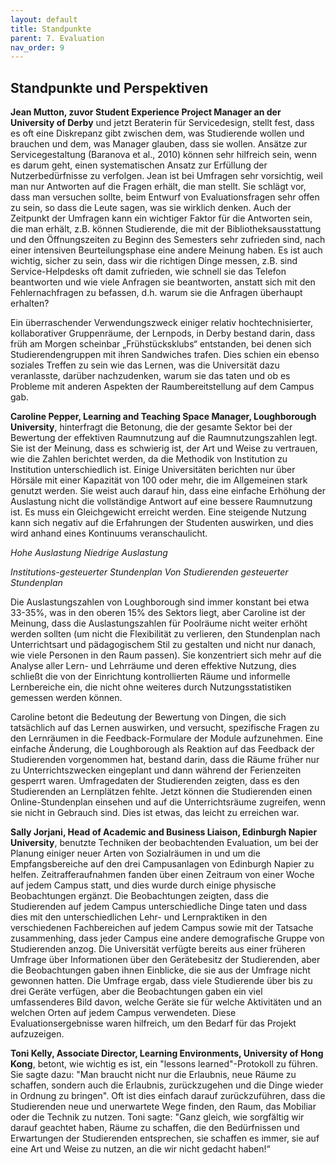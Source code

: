 ```yaml
---
layout: default
title: Standpunkte
parent: 7. Evaluation
nav_order: 9
---
```


## Standpunkte und Perspektiven

**Jean Mutton, zuvor Student Experience Project Manager an der University of Derby** und jetzt Beraterin für Servicedesign, stellt
fest, dass es oft eine Diskrepanz gibt zwischen dem, was Studierende
wollen und brauchen und dem, was Manager glauben, dass sie wollen.
Ansätze zur Servicegestaltung (Baranova et al., 2010) können sehr
hilfreich sein, wenn es darum geht, einen systematischen Ansatz zur
Erfüllung der Nutzerbedürfnisse zu verfolgen. Jean ist bei Umfragen sehr
vorsichtig, weil man nur Antworten auf die Fragen erhält, die man
stellt. Sie schlägt vor, dass man versuchen sollte, beim Entwurf von
Evaluationsfragen sehr offen zu sein, so dass die Leute sagen, was sie
wirklich denken. Auch der Zeitpunkt der Umfragen kann ein wichtiger
Faktor für die Antworten sein, die man erhält, z.B. können Studierende,
die mit der Bibliotheksausstattung und den Öffnungszeiten zu Beginn des
Semesters sehr zufrieden sind, nach einer intensiven Beurteilungsphase
eine andere Meinung haben. Es ist auch wichtig, sicher zu sein, dass wir
die richtigen Dinge messen, z.B. sind Service-Helpdesks oft damit
zufrieden, wie schnell sie das Telefon beantworten und wie viele
Anfragen sie beantworten, anstatt sich mit den Fehlernachfragen zu
befassen, d.h. warum sie die Anfragen überhaupt erhalten?

Ein überraschender Verwendungszweck einiger relativ hochtechnisierter,
kollaborativer Gruppenräume, der Lernpods, in Derby bestand darin, dass
früh am Morgen scheinbar „Frühstücksklubs“ entstanden, bei denen sich
Studierendengruppen mit ihren Sandwiches trafen. Dies schien ein ebenso
soziales Treffen zu sein wie das Lernen, was die Universität dazu
veranlasste, darüber nachzudenken, warum sie das taten und ob es
Probleme mit anderen Aspekten der Raumbereitstellung auf dem Campus gab.

**Caroline Pepper, Learning and Teaching Space Manager, Loughborough University**, hinterfragt die Betonung, die der gesamte Sektor bei der
Bewertung der effektiven Raumnutzung auf die Raumnutzungszahlen legt.
Sie ist der Meinung, dass es schwierig ist, der Art und Weise zu
vertrauen, wie die Zahlen berichtet werden, da die Methodik von
Institution zu Institution unterschiedlich ist. Einige Universitäten
berichten nur über Hörsäle mit einer Kapazität von 100 oder mehr, die im
Allgemeinen stark genutzt werden. Sie weist auch darauf hin, dass eine
einfache Erhöhung der Auslastung nicht die vollständige Antwort auf eine
bessere Raumnutzung ist. Es muss ein Gleichgewicht erreicht werden. Eine
steigende Nutzung kann sich negativ auf die Erfahrungen der Studenten
auswirken, und dies wird anhand eines Kontinuums veranschaulicht.

*Hohe Auslastung Niedrige Auslastung*

*Institutions-gesteuerter Stundenplan Von Studierenden gesteuerter Stundenplan*

Die Auslastungszahlen von Loughborough sind immer konstant bei etwa
33-35%, was in den oberen 15% des Sektors liegt, aber Caroline ist der
Meinung, dass die Auslastungszahlen für Poolräume nicht weiter erhöht
werden sollten (um nicht die Flexibilität zu verlieren, den Stundenplan
nach Unterrichtsart und pädagogischem Stil zu gestalten und nicht nur
danach, wie viele Personen in den Raum passen). Sie konzentriert sich
mehr auf die Analyse aller Lern- und Lehrräume und deren effektive
Nutzung, dies schließt die von der Einrichtung kontrollierten Räume und
informelle Lernbereiche ein, die nicht ohne weiteres durch
Nutzungsstatistiken gemessen werden können.

Caroline betont die Bedeutung der Bewertung von Dingen, die sich
tatsächlich auf das Lernen auswirken, und versucht, spezifische Fragen
zu den Lernräumen in die Feedback-Formulare der Module aufzunehmen. Eine
einfache Änderung, die Loughborough als Reaktion auf das Feedback der
Studierenden vorgenommen hat, bestand darin, dass die Räume früher nur
zu Unterrichtszwecken eingeplant und dann während der Ferienzeiten
gesperrt waren. Umfragedaten der Studierenden zeigten, dass es den
Studierenden an Lernplätzen fehlte. Jetzt können die Studierenden einen
Online-Stundenplan einsehen und auf die Unterrichtsräume zugreifen, wenn
sie nicht in Gebrauch sind. Dies ist etwas, das leicht zu erreichen war.

**Sally Jorjani, Head of Academic and Business Liaison, Edinburgh Napier University**, benutzte Techniken der beobachtenden Evaluation, um bei
der Planung einiger neuer Arten von Sozialräumen in und um die
Empfangsbereiche auf den drei Campusanlagen von Edinburgh Napier zu
helfen. Zeitrafferaufnahmen fanden über einen Zeitraum von einer Woche
auf jedem Campus statt, und dies wurde durch einige physische
Beobachtungen ergänzt. Die Beobachtungen zeigten, dass die Studierenden
auf jedem Campus unterschiedliche Dinge taten und dass dies mit den
unterschiedlichen Lehr- und Lernpraktiken in den verschiedenen
Fachbereichen auf jedem Campus sowie mit der Tatsache zusammenhing, dass
jeder Campus eine andere demografische Gruppe von Studierenden anzog.
Die Universität verfügte bereits aus einer früheren Umfrage über
Informationen über den Gerätebesitz der Studierenden, aber die
Beobachtungen gaben ihnen Einblicke, die sie aus der Umfrage nicht
gewonnen hatten. Die Umfrage ergab, dass viele Studierende über bis zu
drei Geräte verfügen, aber die Beobachtungen gaben ein viel
umfassenderes Bild davon, welche Geräte sie für welche Aktivitäten und
an welchen Orten auf jedem Campus verwendeten. Diese
Evaluationsergebnisse waren hilfreich, um den Bedarf für das Projekt
aufzuzeigen.

**Toni Kelly, Associate Director, Learning Environments, University of Hong Kong**, betont, wie wichtig es ist, ein "lessons learned"-Protokoll
zu führen. Sie sagte dazu: "Man braucht nicht nur die Erlaubnis, neue
Räume zu schaffen, sondern auch die Erlaubnis, zurückzugehen und die
Dinge wieder in Ordnung zu bringen". Oft ist dies einfach darauf
zurückzuführen, dass die Studierenden neue und unerwartete Wege finden,
den Raum, das Mobiliar oder die Technik zu nutzen. Toni sagte: "Ganz
gleich, wie sorgfältig wir darauf geachtet haben, Räume zu schaffen, die
den Bedürfnissen und Erwartungen der Studierenden entsprechen, sie
schaffen es immer, sie auf eine Art und Weise zu nutzen, an die wir
nicht gedacht haben!“
